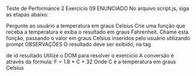 Teste de Performance 2
Exercício 09
ENUNCIADO
No arquivo script.js, siga as etapas abaixo:

Pergunte ao usuário a temperatura em graus Celsius
Crie uma função que receba a temperatura e exiba o resultado em graus Fahrenheit.
Chame esta função, passando o valor em graus Celsius inseridos pelo usuário utilizando prompt
OBSERVAÇÕES
O resultado deve ser exibido, na tag <p> de id resultado
Utilize o DOM para resolver o exercício
A conversão é através da fórmula:
    F = 1.8 * C + 32 
    Onde C é a temperatura em graus Celsius
